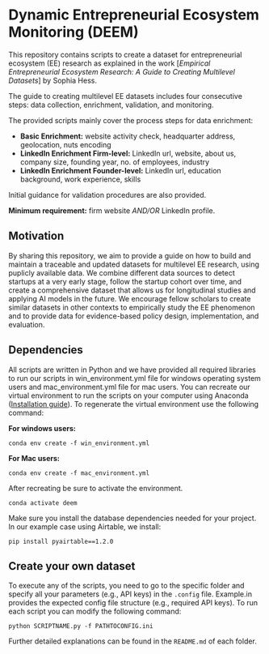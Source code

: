 # Dynamic Entrepreneurial Ecosystem Monitoring (DEEM)

This repository contains scripts to create a dataset for entrepreneurial ecosystem (EE) research as explained in the work [*Empirical Entrepreneurial Ecosystem Research: A Guide to Creating Multilevel Datasets*] by Sophia Hess.

The guide to creating multilevel EE datasets includes four consecutive steps: data collection, enrichment, validation, and monitoring. 

The provided scripts mainly cover the process steps for data enrichment:
- **Basic Enrichment:** website activity check, headquarter address, geolocation, nuts encoding
- **LinkedIn Enrichment Firm-level:** LinkedIn url, website, about us, company size, founding year, no. of employees, industry
- **LinkedIn Enrichment Founder-level:** LinkedIn url, education background, work experience, skills

Initial guidance for validation procedures are also provided. 

**Minimum requirement:** firm website *AND/OR* LinkedIn profile.

## Motivation
By sharing this repository, we aim to provide a guide on how to build and maintain a traceable and updated datasets for multilevel EE research, using puplicly available data. We combine different data sources to detect startups at a very early stage, follow the startup cohort over time, and create a comprehensive dataset that allows us for longitudinal studies and applying AI models in the future. We encourage fellow scholars to create similar datasets in other contexts to empirically study the EE phenomenon and to provide data for evidence-based policy design, implementation, and evaluation.

## Dependencies
All scripts are written in Python and we have provided all required libraries to run our scripts in win_environment.yml file for windows operating system users and mac_environment.yml file for mac users. You can recreate our virtual environment to run the scripts on your computer using Anaconda ([Installation guide](https://docs.anaconda.com/anaconda/install/index.html)). To regenerate the virtual environment use the following command:

**For windows users:**
````
conda env create -f win_environment.yml
`````
**For Mac users:**
````
conda env create -f mac_environment.yml
````
After recreating be sure to activate the environment. 
````
conda activate deem
````
Make sure you install the database dependencies needed for your project. In our example case using Airtable, we install:
````
pip install pyairtable==1.2.0
````

## Create your own dataset
To execute any of the scripts, you need to go to the specific folder and specify all your parameters (e.g., API keys) in the `.config` file. Example.in provides the expected config file structure (e.g., required API keys). To run each script you can modify the following command:
````
python SCRIPTNAME.py -f PATHTOCONFIG.ini
````
Further detailed explanations can be found in the `README.md` of each folder.
